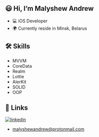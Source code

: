 
## 😃 Hi, I’m Malyshew Andrew
- 💻 iOS Developer
- 🌍 Currently reside in Minsk, Belarus

## 🛠 Skills
- MVVM
- CoreData
- Realm
- Lottie
- AlerKit
- SOLID
- OOP
## 🔗 Links

[![linkedin](https://img.shields.io/badge/linkedin-0A66C2?style=for-the-badge&logo=linkedin&logoColor=white)](https://www.linkedin.com/in/malyshewandrew/)
- malyshewandrew@protonmail.com
